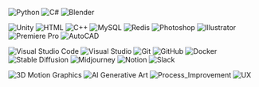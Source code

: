 ![Python](https://img.shields.io/badge/Python-0969da?style=flat-square&logo=python&logoColor=white) ![C#](https://img.shields.io/badge/C%23-0969da?style=flat-square&logo=csharp&logoColor=white) ![Blender](https://img.shields.io/badge/Blender-F5792A?style=flat-square&logo=blender&logoColor=white)

![Unity](https://img.shields.io/badge/Unity-0969da?style=flat-square&logo=unity&logoColor=white) ![HTML](https://img.shields.io/badge/HTML-0969da?style=flat-square&logo=html5&logoColor=white) ![C++](https://img.shields.io/badge/C%2B%2B-0969da?style=flat-square&logo=c%2B%2B&logoColor=white) ![MySQL](https://img.shields.io/badge/MySQL-0969da?style=flat-square&logo=mysql&logoColor=white) ![Redis](https://img.shields.io/badge/Redis-0969da?style=flat-square&logo=redis&logoColor=white) ![Photoshop](https://img.shields.io/badge/Photoshop-F5792A?style=flat-square&logo=adobephotoshop&logoColor=white) ![Illustrator](https://img.shields.io/badge/Illustrator-F5792A?style=flat-square&logo=adobeillustrator&logoColor=white) ![Premiere Pro](https://img.shields.io/badge/Premiere_Pro-F5792A?style=flat-square&logo=adobepremierepro&logoColor=white) ![AutoCAD](https://img.shields.io/badge/AutoCAD-F5792A?style=flat-square&logo=autocad&logoColor=white) 

![Visual Studio Code](https://img.shields.io/badge/VS%20Code-0969da?style=flat-square&logo=visualstudiocode&logoColor=white) ![Visual Studio](https://img.shields.io/badge/Visual%20Studio-0969da?style=flat-square&logo=visualstudio&logoColor=white)
![Git](https://img.shields.io/badge/Git-0969da?style=flat-square&logo=git&logoColor=white) ![GitHub](https://img.shields.io/badge/GitHub-0969da?style=flat-square&logo=github&logoColor=white) ![Docker](https://img.shields.io/badge/Docker-0969da?style=flat-square&logo=docker&logoColor=white) ![Stable Diffusion](https://img.shields.io/badge/StableDiffusion-F5792A?style=flat-square&logo=stable-diffusion&logoColor=white) ![Midjourney](https://img.shields.io/badge/Midjourney-F5792A?style=flat-square) ![Notion](https://img.shields.io/badge/Notion-777777?style=flat-square&logo=notion&logoColor=white)  ![Slack](https://img.shields.io/badge/Slack-777777?style=flat-square&logo=slack&logoColor=white)
  
![3D Motion Graphics](https://img.shields.io/badge/3D%20Motion%20Graphics-F5792A?style=flat-square&logo=blender&logoColor=white) ![AI Generative Art](https://img.shields.io/badge/AI%20Generative%20Art-F5792A?style=flat-square) ![Process_Improvement](https://img.shields.io/badge/Process%20Improvement%20-777777?style=flat-square) ![UX](https://img.shields.io/badge/UX%20-777777?style=flat-square) 

<!--
**aoiupen/aoiupen** is a  _special_ ✨ repository because its `README.md` (this file) appears on your GitHub profile.
👋✨
Here are some ideas to get you started:

- 🔭 I’m currently working on ...
- 🌱 I’m currently learning ...
- 👯 I’m looking to collaborate on ...
- 🤔 I’m looking for help with ...
- 💬 Ask me about ...
- 📫 How to reach me: ...
- 😄 Pronouns: ...
- ⚡ Fun fact: ...
-->
